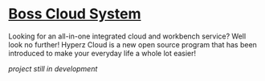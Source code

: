 # [Boss Cloud System](https://cloud.hyperz.net)
Looking for an all-in-one integrated cloud and workbench service? Well look no further! Hyperz Cloud is a new open source program that has been introduced to make your everyday life a whole lot easier!

*project still in development*
